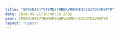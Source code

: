 ```yaml
---
title: "SP0ANJ04TVTBMN3P0BBRVR8MKFJC55Z7Q1VRSPYM"
date: 2024-05-21T16:49:33.259Z
user: SP0ANJ04TVTBMN3P0BBRVR8MKFJC55Z7Q1VRSPYM
layout: "users"
---
```

    